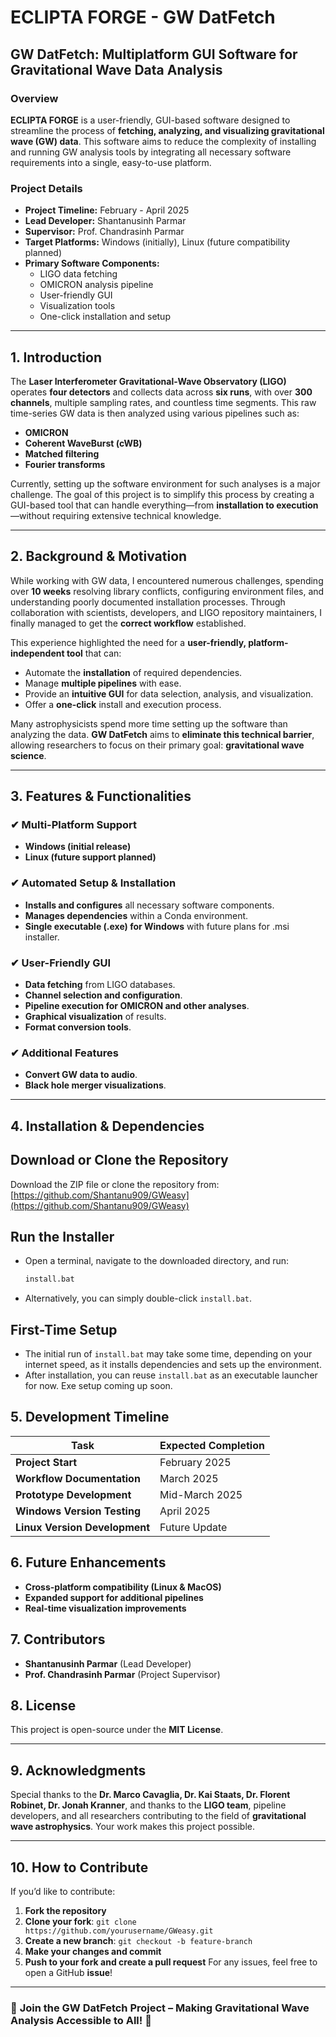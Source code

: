 # ECLIPTA FORGE - GW DatFetch

## GW DatFetch: Multiplatform GUI Software for Gravitational Wave Data Analysis

### **Overview**
**ECLIPTA FORGE** is a user-friendly, GUI-based software designed to streamline the process of **fetching, analyzing, and visualizing gravitational wave (GW) data**. This software aims to reduce the complexity of installing and running GW analysis tools by integrating all necessary software requirements into a single, easy-to-use platform.

### **Project Details**
- **Project Timeline:** February - April 2025
- **Lead Developer:** Shantanusinh Parmar
- **Supervisor:** Prof. Chandrasinh Parmar
- **Target Platforms:** Windows (initially), Linux (future compatibility planned)
- **Primary Software Components:**
  - LIGO data fetching
  - OMICRON analysis pipeline
  - User-friendly GUI
  - Visualization tools
  - One-click installation and setup

---
## **1. Introduction**
The **Laser Interferometer Gravitational-Wave Observatory (LIGO)** operates **four detectors** and collects data across **six runs**, with over **300 channels**, multiple sampling rates, and countless time segments. This raw time-series GW data is then analyzed using various pipelines such as:
- **OMICRON**
- **Coherent WaveBurst (cWB)**
- **Matched filtering**
- **Fourier transforms**

Currently, setting up the software environment for such analyses is a major challenge. The goal of this project is to simplify this process by creating a GUI-based tool that can handle everything—from **installation to execution**—without requiring extensive technical knowledge.

---
## **2. Background & Motivation**
While working with GW data, I encountered numerous challenges, spending over **10 weeks** resolving library conflicts, configuring environment files, and understanding poorly documented installation processes. Through collaboration with scientists, developers, and LIGO repository maintainers, I finally managed to get the **correct workflow** established.

This experience highlighted the need for a **user-friendly, platform-independent tool** that can:
- Automate the **installation** of required dependencies.
- Manage **multiple pipelines** with ease.
- Provide an **intuitive GUI** for data selection, analysis, and visualization.
- Offer a **one-click** install and execution process.

Many astrophysicists spend more time setting up the software than analyzing the data. **GW DatFetch** aims to **eliminate this technical barrier**, allowing researchers to focus on their primary goal: **gravitational wave science**.

---
## **3. Features & Functionalities**
### **✔ Multi-Platform Support**
- **Windows (initial release)**
- **Linux (future support planned)**

### **✔ Automated Setup & Installation**
- **Installs and configures** all necessary software components.
- **Manages dependencies** within a Conda environment.
- **Single executable (.exe) for Windows** with future plans for .msi installer.

### **✔ User-Friendly GUI**
- **Data fetching** from LIGO databases.
- **Channel selection and configuration**.
- **Pipeline execution for OMICRON and other analyses**.
- **Graphical visualization** of results.
- **Format conversion tools**.

### **✔ Additional Features**
- **Convert GW data to audio**.
- **Black hole merger visualizations**.

---
## **4. Installation & Dependencies**
## Download or Clone the Repository  
Download the ZIP file or clone the repository from:  
[https://github.com/Shantanu909/GWeasy](https://github.com/Shantanu909/GWeasy)  

## Run the Installer  
- Open a terminal, navigate to the downloaded directory, and run:  
  ```sh
  install.bat
  ```
- Alternatively, you can simply double-click `install.bat`.

## First-Time Setup  
- The initial run of `install.bat` may take some time, depending on your internet speed, as it installs dependencies and sets up the environment.  
- After installation, you can reuse `install.bat` as an executable launcher for now. Exe setup coming up soon.



## **5. Development Timeline**
| Task | Expected Completion |
|-------|------------------|
| **Project Start** | February 2025 |
| **Workflow Documentation** | March 2025 |
| **Prototype Development** | Mid-March 2025 |
| **Windows Version Testing** | April 2025 |
| **Linux Version Development** | Future Update |

## **6. Future Enhancements**
- **Cross-platform compatibility (Linux & MacOS)**
- **Expanded support for additional pipelines**
- **Real-time visualization improvements**

## **7. Contributors**
- **Shantanusinh Parmar** (Lead Developer)
- **Prof. Chandrasinh Parmar** (Project Supervisor)

## **8. License**
This project is open-source under the **MIT License**.

---
## **9. Acknowledgments**
Special thanks to the **Dr. Marco Cavaglia, Dr. Kai Staats, Dr. Florent Robinet, Dr. Jonah Kranner**, and thanks to the **LIGO team**, pipeline developers, and all researchers contributing to the field of **gravitational wave astrophysics**. Your work makes this project possible.

---
## **10. How to Contribute**
If you’d like to contribute:
1. **Fork the repository**
2. **Clone your fork**: `git clone https://github.com/yourusername/GWeasy.git`
3. **Create a new branch**: `git checkout -b feature-branch`
4. **Make your changes and commit**
5. **Push to your fork and create a pull request**
For any issues, feel free to open a GitHub **issue**!
---
### 🚀 **Join the GW DatFetch Project – Making Gravitational Wave Analysis Accessible to All!** 🚀

